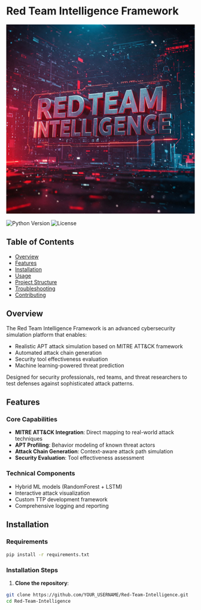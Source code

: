 # Red Team Intelligence Framework

![Redteamintelligence](redteamintelligence.jpg)

![Python Version](https://img.shields.io/badge/python-3.8%2B-blue)
![License](https://img.shields.io/badge/license-MIT-green)

## Table of Contents
- [Overview](#overview)
- [Features](#features)
- [Installation](#installation)
- [Usage](#usage)
- [Project Structure](#project-structure)
- [Troubleshooting](#troubleshooting)
- [Contributing](#contributing)


## Overview

The Red Team Intelligence Framework is an advanced cybersecurity simulation platform that enables:

- Realistic APT attack simulation based on MITRE ATT&CK framework
- Automated attack chain generation
- Security tool effectiveness evaluation
- Machine learning-powered threat prediction

Designed for security professionals, red teams, and threat researchers to test defenses against sophisticated attack patterns.

## Features

### Core Capabilities
- **MITRE ATT&CK Integration**: Direct mapping to real-world attack techniques
- **APT Profiling**: Behavior modeling of known threat actors
- **Attack Chain Generation**: Context-aware attack path simulation
- **Security Evaluation**: Tool effectiveness assessment

### Technical Components
- Hybrid ML models (RandomForest + LSTM)
- Interactive attack visualization
- Custom TTP development framework
- Comprehensive logging and reporting

## Installation

### Requirements
```bash
pip install -r requirements.txt
```

### Installation Steps

1. **Clone the repository**:
```bash
git clone https://github.com/YOUR_USERNAME/Red-Team-Intelligence.git
cd Red-Team-Intelligence
